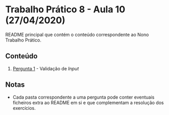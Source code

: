 # Trabalho Prático 8 - Aula 10 (27/04/2020)

README principal que contém o conteúdo correspondente ao Nono Trabalho Prático.

## Conteúdo

1. [Pergunta 1](P1%20-%20Validação%20de%20Input) - Validação de *Input*

<p>

## Notas

- Cada pasta correspondente a uma pergunta pode conter eventuais ficheiros extra ao README em si e que complementam a resolução dos exercícios.

